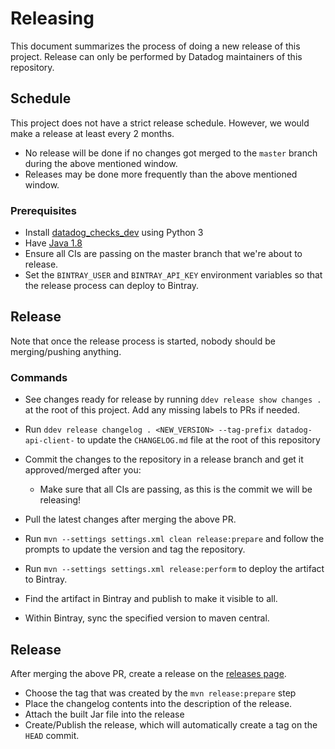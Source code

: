 # Releasing

This document summarizes the process of doing a new release of this project.
Release can only be performed by Datadog maintainers of this repository.

## Schedule
This project does not have a strict release schedule. However, we would make a release at least every 2 months.
  - No release will be done if no changes got merged to the `master` branch during the above mentioned window.
  - Releases may be done more frequently than the above mentioned window.

### Prerequisites
- Install [datadog_checks_dev](https://datadog-checks-base.readthedocs.io/en/latest/datadog_checks_dev.cli.html#installation) using Python 3
- Have [Java 1.8](https://www.oracle.com/java/technologies/javase-jdk8-downloads.html)
- Ensure all CIs are passing on the master branch that we're about to release.
- Set the `BINTRAY_USER` and `BINTRAY_API_KEY` environment variables so that the release process can deploy to Bintray.

## Release
Note that once the release process is started, nobody should be merging/pushing anything.

### Commands

- See changes ready for release by running `ddev release show changes .` at the root of this project. Add any missing labels to PRs if needed.
- Run `ddev release changelog . <NEW_VERSION> --tag-prefix datadog-api-client-` to update the `CHANGELOG.md` file at the root of this repository
- Commit the changes to the repository in a release branch and get it approved/merged after you:
    - Make sure that all CIs are passing, as this is the commit we will be releasing!

- Pull the latest changes after merging the above PR.
- Run `mvn --settings settings.xml clean release:prepare` and follow the prompts to update the version and tag the repository.
- Run `mvn --settings settings.xml release:perform` to deploy the artifact to Bintray.
- Find the artifact in Bintray and publish to make it visible to all.
- Within Bintray, sync the specified version to maven central.

## Release

After merging the above PR, create a release on the [releases page](https://github.com/DataDog/datadog-api-client-java/releases).
- Choose the tag that was created by the `mvn release:prepare` step
- Place the changelog contents into the description of the release.
- Attach the built Jar file into the release
- Create/Publish the release, which will automatically create a tag on the `HEAD` commit.
